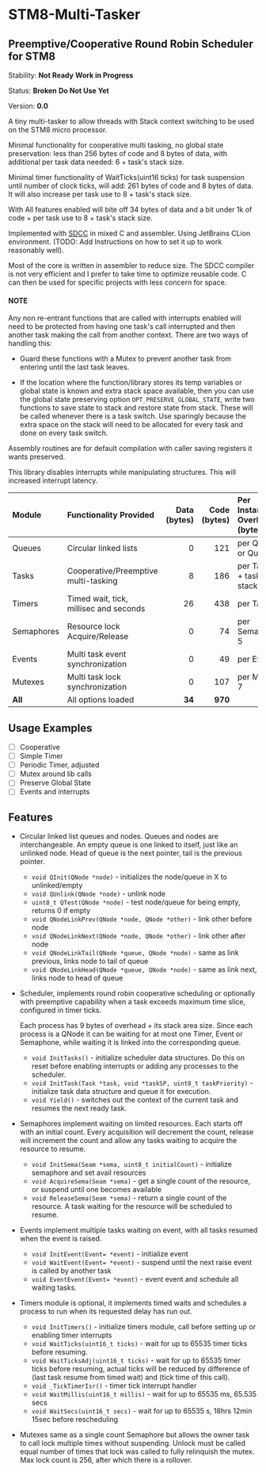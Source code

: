 # STM8-Multi-Tasker

## Preemptive/Cooperative Round Robin Scheduler for STM8

Stability: **Not Ready** **Work in Progress**

Status: **Broken** **Do Not Use Yet**

Version: **0.0**

A tiny multi-tasker to allow threads with Stack context switching to be used on the STM8 micro
processor.

Minimal functionality for cooperative multi tasking, no global state preservation: less than 256
bytes of code and 8 bytes of data, with additional per task data needed: 6 + task's stack size.

Minimal timer functionality of WaitTicks(uint16 ticks) for task suspension until number of clock
ticks, will add: 261 bytes of code and 8 bytes of data. It will also increase per task use to 8
\+ task's stack size.

With All features enabled will bite off 34 bytes of data and a bit under 1k of code + per task
use to 8 + task's stack size.

Implemented with [SDCC](http://sdcc.sourceforge.net) in mixed C and assembler. Using JetBrains
CLion environment. (TODO: Add Instructions on how to set it up to work reasonably well).

Most of the core is written in assembler to reduce size. The SDCC compiler is not very efficient
and I prefer to take time to optimize reusable code. C can then be used for specific projects
with less concern for space.

#### NOTE

Any non re-entrant functions that are called with interrupts enabled will need to be protected
from having one task's call interrupted and then another task making the call from another
context. There are two ways of handling this:

* Guard these functions with a Mutex to prevent another task from entering until the last task
  leaves.

* If the location where the function/library stores its temp variables or global state is known
  and extra stack space available, then you can use the global state preserving option
  `OPT_PRESERVE_GLOBAL_STATE`, write two functions to save state to stack and restore state from
  stack. These will be called whenever there is a task switch. Use sparingly because the extra
  space on the stack will need to be allocated for every task and done on every task switch.

Assembly routines are for default compilation with caller saving registers it wants preserved.

This library disables interrupts while manipulating structures. This will increased interrupt
latency.

| Module     | Functionality Provided                 | Data (bytes) | Code (bytes) | Per Instance Overhead (bytes)  |
|:-----------|:---------------------------------------|-------------:|-------------:|:-------------------------------|
| Queues     | Circular linked lists                  |            0 |          121 | per QNode or Queue: 4          |
| Tasks      | Cooperative/Preemptive multi-tasking   |            8 |          186 | per Task: 6  + task stack size |
| Timers     | Timed wait, tick, millisec and seconds |           26 |          438 | per Task: 2                    |
| Semaphores | Resource lock Acquire/Release          |            0 |           74 | per Semaphore: 5               |
| Events     | Multi task event synchronization       |            0 |           49 | per Event: 4                   |
| Mutexes    | Multi task lock synchronization        |            0 |          107 | per Mutex: 7                   |
| **All**    | All options loaded                     |       **34** |      **970** |                                |

## Usage Examples

* [ ] Cooperative
* [ ] Simple Timer
* [ ] Periodic Timer, adjusted
* [ ] Mutex around lib calls
* [ ] Preserve Global State
* [ ] Events and interrupts

## Features

* Circular linked list queues and nodes. Queues and nodes are interchangeable. An empty queue is
  one linked to itself, just like an unlinked node. Head of queue is the next pointer, tail is
  the previous pointer.

  * `void QInit(QNode *node)` - initializes the node/queue in X to unlinked/empty
  * `void QUnlink(QNode *node)` - unlink node
  * `uint8_t QTest(QNode *node)` - test node/queue for being empty, returns 0 if empty
  * `void QNodeLinkPrev(QNode *node, QNode *other)` - link other before node
  * `void QNodeLinkNext(QNode *node, QNode *other)` - link other after node
  * `void QNodeLinkTail(QNode *queue, QNode *node)` - same as link previous, links node to tail
    of queue
  * `void QNodeLinkHead(QNode *queue, QNode *node)` - same as link next, links node to head of
    queue

* Scheduler, implements round robin cooperative scheduling or optionally with preemptive
  capability when a task exceeds maximum time slice, configured in timer ticks.

  Each process has 9 bytes of overhead + its stack area size. Since each process is a QNode it
  can be waiting for at most one Timer, Event or Semaphone, while waiting it is linked into the
  corresponding queue.

  * `void InitTasks()` - initialize scheduler data structures. Do this on reset before enabling
    interrupts or adding any processes to the scheduler.
  * `void InitTask(Task *task, void *taskSP, uint8_t taskPriority)` - initialize task data
    structure and queue it for execution.
  * `void Yield()` - switches out the context of the current task and resumes the next ready
    task.

* Semaphores implement waiting on limited resources. Each starts off with an initial count.
  Every acquisition will decrement the count, release will increment the count and allow any
  tasks waiting to acquire the resource to resume.

  * `void InitSema(Seam *sema, uint8_t initialCount)` - initialize semaphore and set avail
    resources
  * `void AcquireSema(Seam *sema)` - get a single count of the resource, or suspend until one
    becomes available
  * `void ReleaseSema(Seam *sema)` - return a single count of the resource. A task waiting for
    the resource will be scheduled to resume.

* Events implement multiple tasks waiting on event, with all tasks resumed when the event is
  raised.

  * `void InitEvent(Event= *event)` - initialize event
  * `void WaitEvent(Event= *event)` - suspend until the next raise event is called by another
    task
  * `void EventEvent(Event= *event)` - event event and schedule all waiting tasks.

* Timers module is optional, it implements timed waits and schedules a process to run when its
  requested delay has run out.

  * `void InitTimers()` - initialize timers module, call before setting up or enabling timer
    interrupts
  * `void WaitTicks(uint16_t ticks)` - wait for up to 65535 timer ticks before resuming.
  * `void WaitTicksAdj(uint16_t ticks)` - wait for up to 65535 timer ticks before resuming,
    actual ticks will be reduced by difference of (last task resume from timed wait) and (tick
    time of this call).
  * `void _TickTimerIsr()` - timer tick interrupt handler
  * `void WaitMillis(uint16_t millis)` - wait for up to 65535 ms, 65.535 secs
  * `void WaitSecs(uint16_t secs)` - wait for up to 65535 s, 18hrs 12min 15sec before
    rescheduling

* Mutexes same as a single count Semaphore but allows the owner task to call lock multiple times
  without suspending. Unlock must be called equal number of times that lock was called to fully
  relinquish the mutex. Max lock count is 256, after which there is a rollover.

